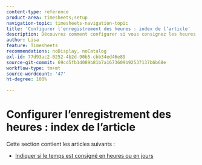 ```yaml
---
content-type: reference
product-area: timesheets;setup
navigation-topic: timesheets-navigation-topic
title: 'Configurer l’enregistrement des heures : index de l’article'
description: Découvrez comment configurer si vous consignez les heures ou les jours dans les articles de cette section.
author: Lisa
feature: Timesheets
recommendations: noDisplay, noCatalog
exl-id: 77d93ac2-0252-4b2d-90b5-cbb34ed46e89
source-git-commit: 69cd5fb1d089b81b7a1673609b92537137b6b68e
workflow-type: tm+mt
source-wordcount: '47'
ht-degree: 100%

---
```


# Configurer l’enregistrement des heures : index de l’article

Cette section contient les articles suivants :

* [Indiquer si le temps est consigné en heures ou en jours](../../timesheets/config-timesheet-prefs/config-time-logged-hrs-days.md)
